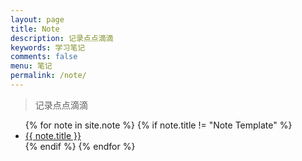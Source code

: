 ```yaml
---
layout: page
title: Note
description: 记录点点滴滴
keywords: 学习笔记
comments: false
menu: 笔记
permalink: /note/
---
```


> 记录点点滴滴

<ul class="listing">
{% for note in site.note %}
{% if note.title != "Note Template" %}
<li class="listing-item"><a href="{{ note.url }}">{{ note.title }}</a></li>
{% endif %}
{% endfor %}
</ul>
